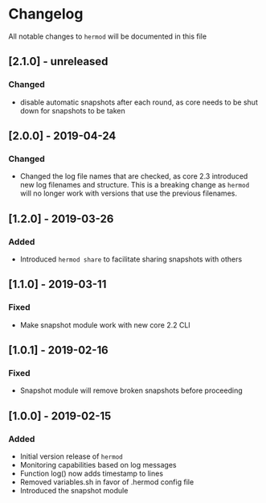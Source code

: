 # Changelog

All notable changes to `hermod` will be documented in this file

## [2.1.0] - unreleased
### Changed
- disable automatic snapshots after each round, as core needs to be shut down for snapshots to be taken

## [2.0.0] - 2019-04-24
### Changed
- Changed the log file names that are checked, as core 2.3 introduced new log filenames and structure. This is a breaking change as `hermod` will no longer work with versions that use the previous filenames.

## [1.2.0] - 2019-03-26
### Added
- Introduced `hermod share` to facilitate sharing snapshots with others

## [1.1.0] - 2019-03-11
### Fixed
- Make snapshot module work with new core 2.2 CLI

## [1.0.1] - 2019-02-16
### Fixed
- Snapshot module will remove broken snapshots before proceeding

## [1.0.0] - 2019-02-15
### Added
- Initial version release of `hermod`
- Monitoring capabilities based on log messages
- Function log() now adds timestamp to lines
- Removed variables.sh in favor of .hermod config file
- Introduced the snapshot module
